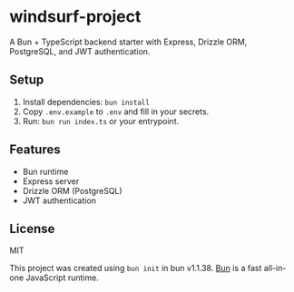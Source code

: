 # windsurf-project

A Bun + TypeScript backend starter with Express, Drizzle ORM, PostgreSQL, and JWT authentication.

## Setup
1. Install dependencies: `bun install`
2. Copy `.env.example` to `.env` and fill in your secrets.
3. Run: `bun run index.ts` or your entrypoint.

## Features
- Bun runtime
- Express server
- Drizzle ORM (PostgreSQL)
- JWT authentication

## License
MIT

This project was created using `bun init` in bun v1.1.38. [Bun](https://bun.sh) is a fast all-in-one JavaScript runtime.
